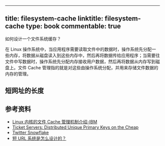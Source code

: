 
---
title: filesystem-cache
linktitle: filesystem-cache
type: book
commentable: true
---

如何设计一个文件系统缓存？

在 Linux 操作系统中，当应用程序需要读取文件中的数据时，操作系统先分配一些内存，将数据从磁盘读入到这些内存中，然后再将数据传给应用程序；当需要往文件中写数据时，操作系统先分配内存接收用户数据，然后再将数据从内存写到磁盘上。文件 Cache 管理指的就是对这些由操作系统分配，并用来存储文件数据的内存的管理。


## 短网址的长度

## 参考资料

* [Linux 内核的文件 Cache 管理机制介绍-IBM](https://www.ibm.com/developerworks/cn/linux/l-cache/)
* [Ticket Servers: Distributed Unique Primary Keys on the Cheap](http://code.flickr.net/2010/02/08/ticket-servers-distributed-unique-primary-keys-on-the-cheap/)
* [Twitter Snowflake](https://github.com/twitter/snowflake)
* [短 URL 系统是怎么设计的？](https://www.zhihu.com/question/29270034)

    